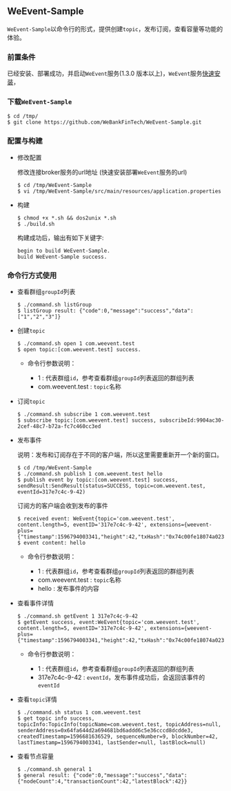 ## WeEvent-Sample
`WeEvent-Sample`以命令行的形式，提供创建`topic`，发布订阅，查看容量等功能的体验。

### 前置条件

已经安装、部署成功，并启动`WeEvent`服务(1.3.0 版本以上)，`WeEvent`服务[快速安装](../install/quickinstall.md)，

### 下载`WeEvent-Sample`
  
  ```shell
  $ cd /tmp/
  $ git clone https://github.com/WeBankFinTech/WeEvent-Sample.git
  ```

### 配置与构建
- 修改配置

  修改连接broker服务的url地址 (快速安装部署`WeEvent`服务的url)

  ```shell
  $ cd /tmp/WeEvent-Sample
  $ vi /tmp/WeEvent-Sample/src/main/resources/application.properties
  ```

- 构建
  ```shell
  $ chmod +x *.sh && dos2unix *.sh
  $ ./build.sh
  ```
  
  构建成功后，输出有如下关键字:
  ```
  begin to build WeEvent-Sample.
  build WeEvent-Sample success.
  ```
  
### 命令行方式使用

- 查看群组`groupId`列表
  ```shell
  $ ./command.sh listGroup
  $ listGroup result: {"code":0,"message":"success","data":["1","2","3"]}
  ```

- 创建`topic`
  
  ```shell
  $ ./command.sh open 1 com.weevent.test
  $ open topic:[com.weevent.test] success.
  ```
  - 命令行参数说明：
  
    - 1 : 代表群组`id`，参考查看群组`groupId`列表返回的群组列表
    - com.weevent.test : `topic`名称
    
- 订阅`topic`
  
  ```shell
  $ ./command.sh subscribe 1 com.weevent.test
  $ subscribe topic:[com.weevent.test] success, subscribeId:9904ac30-2cef-48c7-b72a-fc7c460cc3ed
  ```
  
- 发布事件
  
  说明：发布和订阅存在于不同的客户端，所以这里需要重新开一个新的窗口。
  
  ```shell
  $ cd /tmp/WeEvent-Sample
  $ ./command.sh publish 1 com.weevent.test hello
  $ publish event by topic:[com.weevent.test] success, sendResult:SendResult(status=SUCCESS, topic=com.weevent.test, eventId=317e7c4c-9-42)
  ```
 
   订阅方的客户端会收到发布的事件
   ```shell
   $ received event: WeEvent{topic='com.weevent.test', content.length=5, eventID='317e7c4c-9-42', extensions={weevent-plus={"timestamp":1596794003341,"height":42,"txHash":"0x74c00fe18074a023eb32331737eeef49e28d8c05058392b02f1d0ae114cef45a","sender":"0x64fa644d2a694681bd6addd6c5e36cccd8dcdde3"}}}
   $ event content: hello
   ```
  
  - 命令行参数说明：
    
    - 1 : 代表群组`id`，参考查看群组`groupId`列表返回的群组列表
    - com.weevent.test : `topic`名称
    - hello : 发布事件的内容

- 查看事件详情
  ```shell
  $ ./command.sh getEvent 1 317e7c4c-9-42
  $ getEvent success, event:WeEvent{topic='com.weevent.test', content.length=5, eventID='317e7c4c-9-42', extensions={weevent-plus={"timestamp":1596794003341,"height":42,"txHash":"0x74c00fe18074a023eb32331737eeef49e28d8c05058392b02f1d0ae114cef45a","sender":"0x64fa644d2a694681bd6addd6c5e36cccd8dcdde3"}}}
  ```
   
  - 命令行参数说明：
      
    - 1 : 代表群组`id`，参考查看群组`groupId`列表返回的群组列表
    - 317e7c4c-9-42 : `eventId`，发布事件成功后，会返回该事件的`eventId`
      
- 查看`topic`详情
  ```shell
  $ ./command.sh status 1 com.weevent.test
  $ get topic info success, topicInfo:TopicInfo(topicName=com.weevent.test, topicAddress=null, senderAddress=0x64fa644d2a694681bd6addd6c5e36cccd8dcdde3, createdTimestamp=1596681636529, sequenceNumber=9, blockNumber=42, lastTimestamp=1596794003341, lastSender=null, lastBlock=null)
  ```
 
- 查看节点容量
  ```shell
  $ ./command.sh general 1
  $ general result: {"code":0,"message":"success","data":{"nodeCount":4,"transactionCount":42,"latestBlock":42}}
  ```